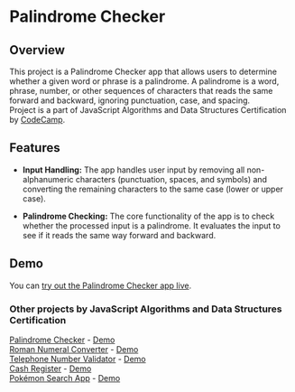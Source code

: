 # Palindrome Checker

## Overview

This project is a Palindrome Checker app that allows users to determine whether a given word or phrase is a palindrome. A palindrome is a word, phrase, number, or other sequences of characters that reads the same forward and backward, ignoring punctuation, case, and spacing.  
Project is a part of JavaScript Algorithms and Data Structures Certification by [CodeCamp](https://www.freecodecamp.org/learn/javascript-algorithms-and-data-structures-v8/build-a-palindrome-checker-project/build-a-palindrome-checker).

## Features

- **Input Handling:** The app handles user input by removing all non-alphanumeric characters (punctuation, spaces, and symbols) and converting the remaining characters to the same case (lower or upper case).

- **Palindrome Checking:** The core functionality of the app is to check whether the processed input is a palindrome. It evaluates the input to see if it reads the same way forward and backward.

## Demo

You can [try out the Palindrome Checker app live](https://late-exairu.github.io/palindrome-checker).

### Other projects by JavaScript Algorithms and Data Structures Certification

[Palindrome Checker](https://github.com/late-exairu/palindrome-checker) - [Demo](https://late-exairu.github.io/palindrome-checker/)  
[Roman Numeral Converter](https://github.com/late-exairu/roman-numeral-converter) - [Demo](https://late-exairu.github.io/roman-numeral-converter/)  
[Telephone Number Validator](https://github.com/late-exairu/telephone-number-validator) - [Demo](https://late-exairu.github.io/telephone-number-validator/)  
[Cash Register](https://github.com/late-exairu/cash-register) - [Demo](https://late-exairu.github.io/cash-register/)  
[Pokémon Search App](https://github.com/late-exairu/pokemon-search) - [Demo](https://late-exairu.github.io/pokemon-search/)

